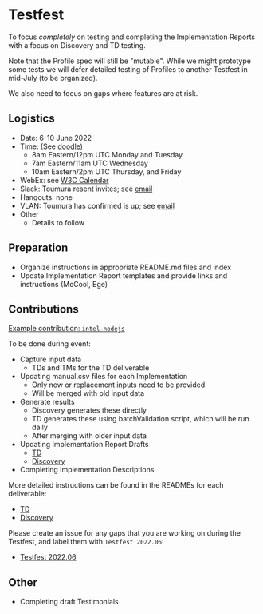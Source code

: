 # Testfest
To focus *completely* on testing and completing the Implementation Reports with a focus on Discovery and TD testing.

Note that the Profile spec will still be "mutable".  While we might prototype some tests we will defer detailed testing of Profiles to another
Testfest in mid-July (to be organized).

We also need to focus on gaps where features are at risk.

## Logistics
* Date: 6-10 June 2022
* Time: (See [doodle](https://doodle.com/meeting/participate/id/bmZp0L3d))
   - 8am Eastern/12pm UTC Monday and Tuesday
   - 7am Eastern/11am UTC Wednesday
   - 10am Eastern/2pm UTC Thursday, and Friday
* WebEx: see [W3C Calendar](https://www.w3.org/groups/wg/wot/calendar)
* Slack: Toumura resent invites; see [email](https://lists.w3.org/Archives/Member/member-wot-ig/2022May/0009.html)
* Hangouts: none
* VLAN: Toumura has confirmed is up; see [email](https://lists.w3.org/Archives/Member/member-wot-ig/2022May/0009.html)
* Other
   - Details to follow

## Preparation
- Organize instructions in appropriate README.md files and index 
- Update Implementation Report templates and provide links and instructions (McCool, Ege)

## Contributions
[Example contribution: `intel-nodejs`](https://github.com/w3c/wot-testing/pull/312)

To be done during event:
- Capture input data
    - TDs and TMs for the TD deliverable
- Updating manual.csv files for each Implementation
    - Only new or replacement inputs need to be provided
    - Will be merged with old input data
- Generate results
    - Discovery generates these directly
    - TD generates these using batchValidation script, which will be run daily
    - After merging with older input data
- Updating Implementation Report Drafts
    - [TD](https://github.com/w3c/wot-thing-description/pull/1522)
    - [Discovery](https://github.com/w3c/wot-discovery/pull/331)
- Completing Implementation Descriptions 

More detailed instructions can be found in the READMEs for each deliverable:
- [TD](TD/README.md)
- [Discovery](Discovery/README.md)

Please create an issue for any gaps that you are working on during the Testfest, and label them with `Testfest 2022.06`:
- [Testfest 2022.06](https://github.com/w3c/wot-testing/labels/Testfest%202022.06)

## Other
- Completing draft Testimonials

